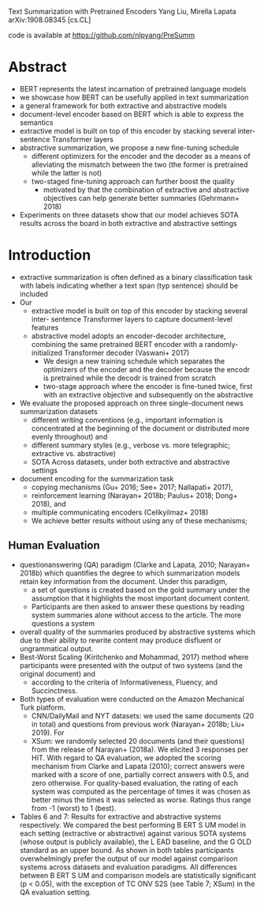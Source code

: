 Text Summarization with Pretrained Encoders
Yang Liu, Mirella Lapata
arXiv:1908.08345 [cs.CL]

code is available at https://github.com/nlpyang/PreSumm

# Abstract

* BERT represents the latest incarnation of pretrained language models
* we showcase how BERT can be usefully applied in text summarization
* a general framework for both extractive and abstractive models
* document-level encoder based on BERT which is able to express the semantics
* extractive model is built on top of this encoder by stacking several
  inter-sentence Transformer layers
* abstractive summarization, we propose a new fine-tuning schedule
  * different optimizers for the encoder and the decoder
    as a means of alleviating the mismatch between the two
    (the former is pretrained while the latter is not)
  * two-staged fine-tuning approach can further boost the quality
    * motivated by that the combination of extractive and abstractive
      objectives can help generate better summaries (Gehrmann+ 2018)
* Experiments on three datasets show that our model achieves SOTA results
  across the board in both extractive and abstractive settings

# Introduction

* extractive summarization is often defined as a binary classification task
  with labels indicating whether a text span (typ sentence) should be included
* Our
  * extractive model is built on top of this encoder by stacking several inter-
    sentence Transformer layers to capture document-level features
  * abstractive model adopts an encoder-decoder architecture,
    combining the same pretrained BERT encoder with a
    randomly-initialized Transformer decoder (Vaswani+ 2017)
    * We design a new training schedule which 
      separates the optimizers of the encoder and the decoder
      because the encodr is pretrained while the decodr is trained from scratch
    * two-stage approach where the encoder is fine-tuned twice,
      first with an extractive objective and subsequently on the abstractive
* We evaluate the proposed approach 
  on three single-document news summarization datasets
  * different writing conventions (e.g., important information is concentrated
    at the beginning of the document or distributed more evenly throughout) and
  * different summary styles
    (e.g., verbose vs. more telegraphic; extractive vs. abstractive)
  * SOTA Across datasets, under both extractive and abstractive settings
* document encoding for the summarization task
  * copying mechanisms (Gu+ 2016; See+ 2017; Nallapati+ 2017),
  * reinforcement learning (Narayan+ 2018b; Paulus+ 2018; Dong+ 2018), and
  * multiple communicating encoders (Celikyilmaz+ 2018)
  * We achieve better results without using any of these mechanisms;

## Human Evaluation

* questionanswering (QA) paradigm (Clarke and Lapata, 2010; Narayan+ 2018b)
  which quantifies the degree to which summarization models retain key
  information from the document. Under this paradigm, 
  * a set of questions is created based on the gold summary under the 
    assumption that it highlights the most important document content.
  * Participants are then asked to answer these questions by reading system
    summaries alone without access to the article. The more questions a system
* overall quality of the summaries produced by abstractive systems which due to
  their ability to rewrite content may produce disfluent or ungrammatical
  output.
* Best-Worst Scaling (Kiritchenko and Mohammad, 2017) method where participants
  were presented with the output of two systems (and the original document) and
  * according to the criteria of Informativeness, Fluency, and Succinctness.  
* Both types of evaluation were conducted on the Amazon Mechanical Turk platform.
  * CNN/DailyMail and NYT datasets: we used the same documents (20 in
    total) and questions from previous work (Narayan+ 2018b; Liu+ 2019). For
  * XSum: we randomly selected 20 documents (and their questions) from the
    release of Narayan+ (2018a). We elicited 3 responses per HIT. With regard to
    QA evaluation, we adopted the scoring mechanism from Clarke and Lapata
    (2010); correct answers were marked with a score of one, partially correct
    answers with 0.5, and zero otherwise. For quality-based evaluation, the
    rating of each system was computed as the percentage of times it was chosen
    as better minus the times it was selected as worse.  Ratings thus range from
    -1 (worst) to 1 (best).
* Tables 6 and 7: Results for extractive and abstractive systems respectively.
  We compared the best performing B ERT S UM model in each setting (extractive
  or abstractive) against various SOTA systems (whose output is publicly
  available), the L EAD baseline, and the G OLD standard as an upper bound. As
  shown in both tables participants overwhelmingly prefer the output of our
  model against comparison systems across datasets and evaluation paradigms.
  All differences between B ERT S UM and comparison models are statistically
  significant (p < 0.05), with the exception of TC ONV S2S (see Table 7; XSum)
  in the QA evaluation setting.
